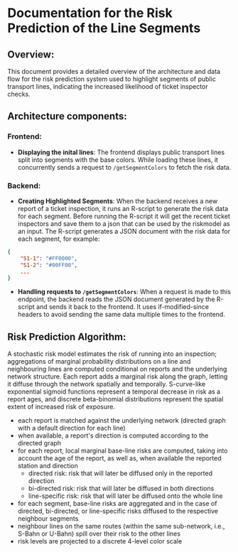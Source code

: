 # Documentation for the Risk Prediction of the Line Segments

## Overview:
This document provides a detailed overview of the architecture and data flow for the risk prediction system used to highlight segments of public transport lines, indicating the increased likelihood of ticket inspector checks.


## Architecture components:
### Frontend:
- **Displaying the inital lines**: The frontend displays public transport lines split into segments with the base colors. While loading these lines, it concurrently sends a request to `/getSegmentColors` to fetch the risk data.

### Backend:
- **Creating Highlighted Segments**: When the backend receives a new report of a ticket inspection, it runs an R-script to generate the risk data for each segment. Before running the R-script it will get the recent ticket inspectors and save them to a json that can be used by the riskmodel as an input. The R-script generates a JSON document with the risk data for each segment, for example:
```Json
{
    "S1-1": "#FF0000",
    "S1-2": "#00FF00",
    ...
}
```

- **Handling requests to `/getSegmentColors`**: When a request is made to this endpoint, the backend reads the JSON document generated by the R-script and sends it back to the frontend. It uses if-modified-since headers to avoid sending the same data multiple times to the frontend.


## Risk Prediction Algorithm:
A stochastic risk model estimates the risk of running into an inspection; aggregations of marginal probability distributions on a line and neighbouring lines are computed conditional on reports and the underlying network structure. Each report adds a marginal risk along the graph, letting it diffuse through the network spatially and temporally. S-curve-like exponential sigmoid functions represent a temporal decrease in risk as a report ages, and discrete beta-binomial distributions represent the spatial extent of increased risk of exposure.

- each report is matched against the underlying network (directed graph with a default direction for each line)
- when available, a report's direction is computed according to the directed graph
- for each report, local marginal base-line risks are computed, taking into account the age of the report, as well as, when available the reported station and direction
  - directed risk: risk that will later be diffused only in the reported direction
  - bi-directed risk: risk that will later be diffused in both directions
  - line-specific risk: risk that will later be diffused onto the whole line
- for each segment, base-line risks are aggregated and in the case of directed, bi-directed, or line-specific risks diffused to the respective neighbour segments
- neighbour lines on the same routes (within the same sub-network, i.e., S-Bahn or U-Bahn) spill over their risk to the other lines
- risk levels are projected to a discrete 4-level color scale